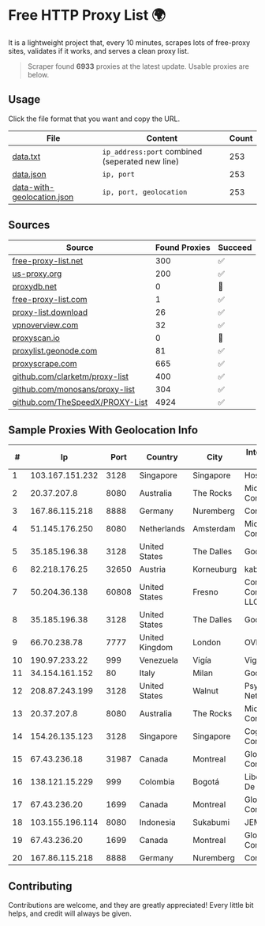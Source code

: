 
# Free HTTP Proxy List 🌍

It is a lightweight project that, every 10 minutes, scrapes lots of free-proxy sites, validates if it works, and serves a clean proxy list.


> Scraper found **6933** proxies at the latest update. Usable proxies are below.

## Usage

Click the file format that you want and copy the URL.


|File|Content|Count|
|----|-------|-----|
|[data.txt](https://raw.githubusercontent.com/themiralay/Proxy-List-World/master/data.txt)|`ip_address:port` combined (seperated new line)|253|
|[data.json](https://raw.githubusercontent.com/themiralay/Proxy-List-World/master/data.json)|`ip, port`|253|
|[data-with-geolocation.json](https://raw.githubusercontent.com/themiralay/Proxy-List-World/master/data-with-geolocation.json)|`ip, port, geolocation`|253|

## Sources

|Source|Found Proxies|Succeed|
|------|-------------|-------|
|[free-proxy-list.net](https://free-proxy-list.net)|300|✅|
|[us-proxy.org](https://www.us-proxy.org)|200|✅|
|[proxydb.net](http://proxydb.net)|0|🚫|
|[free-proxy-list.com](https://free-proxy-list.com/?page=&port=&type%5B%5D=http&type%5B%5D=https&up_time=0&search=Search)|1|✅|
|[proxy-list.download](https://www.proxy-list.download/HTTP)|26|✅|
|[vpnoverview.com](https://vpnoverview.com/privacy/anonymous-browsing/free-proxy-servers)|32|✅|
|[proxyscan.io](https://www.proxyscan.io)|0|🚫|
|[proxylist.geonode.com](https://proxylist.geonode.com/api/proxy-list?limit=300&page=1&sort_by=lastChecked&sort_type=desc&protocols=http,https)|81|✅|
|[proxyscrape.com](https://api.proxyscrape.com/v2/?request=displayproxies&protocol=http&timeout=10000&country=all&ssl=all&anonymity=all)|665|✅|
|[github.com/clarketm/proxy-list](https://raw.githubusercontent.com/clarketm/proxy-list/master/proxy-list-raw.txt)|400|✅|
|[github.com/monosans/proxy-list](https://raw.githubusercontent.com/monosans/proxy-list/main/proxies/http.txt)|304|✅|
|[github.com/TheSpeedX/PROXY-List](https://raw.githubusercontent.com/TheSpeedX/PROXY-List/master/http.txt)|4924|✅|


## Sample Proxies With Geolocation Info

|#|Ip|Port|Country|City|Internet Service Provider|
|-|--|----|-------|----|-------------------------|
|1|103.167.151.232|3128|Singapore|Singapore|HostHatch|
|2|20.37.207.8|8080|Australia|The Rocks|Microsoft Corporation|
|3|167.86.115.218|8888|Germany|Nuremberg|Contabo GmbH|
|4|51.145.176.250|8080|Netherlands|Amsterdam|Microsoft Corporation|
|5|35.185.196.38|3128|United States|The Dalles|Google LLC|
|6|82.218.176.25|32650|Austria|Korneuburg|kabelplus GmbH|
|7|50.204.36.138|60808|United States|Fresno|Comcast Cable Communications, LLC|
|8|35.185.196.38|3128|United States|The Dalles|Google LLC|
|9|66.70.238.78|7777|United Kingdom|London|OVH SAS|
|10|190.97.233.22|999|Venezuela|Vigía|Viginet C.A|
|11|34.154.161.152|80|Italy|Milan|Google LLC|
|12|208.87.243.199|3128|United States|Walnut|Psychz Networks|
|13|20.37.207.8|8080|Australia|The Rocks|Microsoft Corporation|
|14|154.26.135.123|3128|Singapore|Singapore|Cogent Communications|
|15|67.43.236.18|31987|Canada|Montreal|GloboTech Communications|
|16|138.121.15.229|999|Colombia|Bogotá|Liberty Networks De Colombia|
|17|67.43.236.20|1699|Canada|Montreal|GloboTech Communications|
|18|103.155.196.114|8080|Indonesia|Sukabumi|JEMBATANDATA|
|19|67.43.236.20|1699|Canada|Montreal|GloboTech Communications|
|20|167.86.115.218|8888|Germany|Nuremberg|Contabo GmbH|



## Contributing

Contributions are welcome, and they are greatly appreciated! Every
little bit helps, and credit will always be given.

